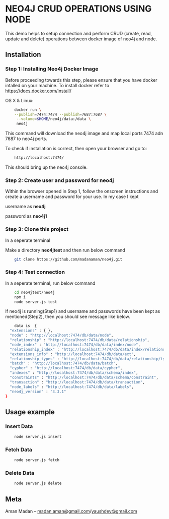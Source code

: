 # NEO4J CRUD OPERATIONS USING NODE
 This demo helps to setup connection and perform CRUD (create, read, update and delete) operations between docker image of neo4j and node.


## Installation

### Step 1: Installing Neo4j Docker Image

Before proceeding towards this step, please ensure that you have docker intalled on your machine. 
To install docker refer to https://docs.docker.com/install/

OS X & Linux:

```sh
    docker run \
    --publish=7474:7474 --publish=7687:7687 \
     --volume=$HOME/neo4j/data:/data \
     neo4j
```
This command will download the neo4j image and map local ports 7474 adn 7687 to neo4j ports.

To check if installation is correct, then open your browser and go to:
```sh
    http://localhost:7474/
```
This should bring up the neo4j console.



### Step 2: Create user and password for neo4j
Within the browser opened in Step 1, follow the onscreen instructions and create a username and password for your use. In my case I kept

username as **neo4j**

password as **neo4j1**

### Step 3: Clone this project
In a seperate terminal

Make a directory **neo4jtest** and then run below command
```sh
    git clone https://github.com/madanaman/neo4j.git
```

### Step 4: Test connection
In a seperate terminal, run below command
```sh
    cd neo4jtest/neo4j
    npm i
    node server.js test
```
If neo4j is running(Step1) and username and passwords have been kept as mentioned(Step2), then you should see message like below.

```sh
    data is  {
  "extensions" : { },
  "node" : "http://localhost:7474/db/data/node",
  "relationship" : "http://localhost:7474/db/data/relationship",
  "node_index" : "http://localhost:7474/db/data/index/node",
  "relationship_index" : "http://localhost:7474/db/data/index/relationship",
  "extensions_info" : "http://localhost:7474/db/data/ext",
  "relationship_types" : "http://localhost:7474/db/data/relationship/types",
  "batch" : "http://localhost:7474/db/data/batch",
  "cypher" : "http://localhost:7474/db/data/cypher",
  "indexes" : "http://localhost:7474/db/data/schema/index",
  "constraints" : "http://localhost:7474/db/data/schema/constraint",
  "transaction" : "http://localhost:7474/db/data/transaction",
  "node_labels" : "http://localhost:7474/db/data/labels",
  "neo4j_version" : "3.3.1"
}

```

## Usage example

### Insert Data
```sh
    node server.js insert
```

### Fetch Data
```sh
    node server.js fetch
```

### Delete Data
```sh
    node server.js delete
```


## Meta

Aman Madan – madan.aman@gmail.com/yaushdev@gmail.com
